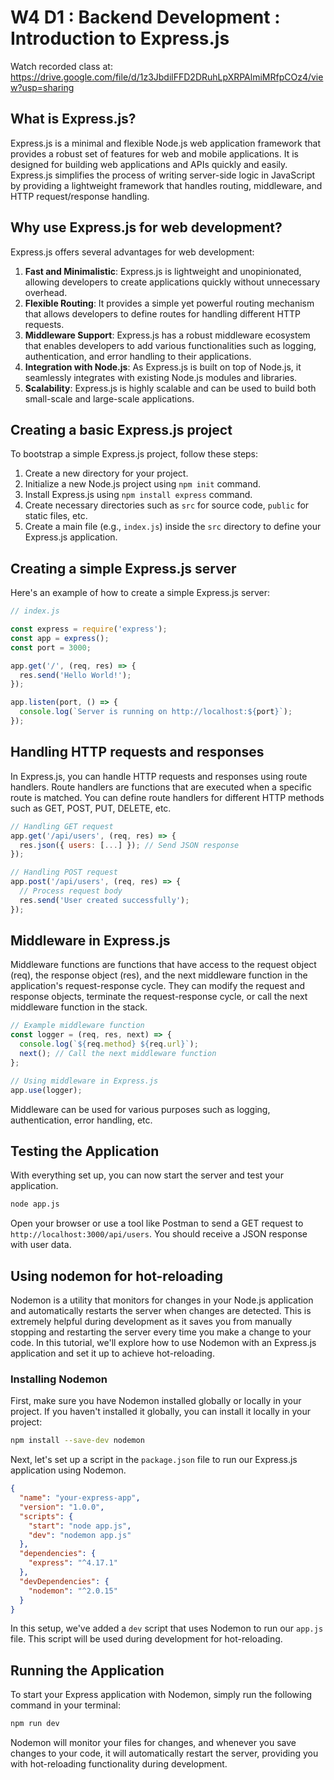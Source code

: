 # W4 D1 : Backend Development : Introduction to Express.js

Watch recorded class at:
https://drive.google.com/file/d/1z3JbdilFFD2DRuhLpXRPAlmiMRfpCOz4/view?usp=sharing

## What is Express.js?

Express.js is a minimal and flexible Node.js web application framework that provides a robust set of features for web and mobile applications. It is designed for building web applications and APIs quickly and easily. Express.js simplifies the process of writing server-side logic in JavaScript by providing a lightweight framework that handles routing, middleware, and HTTP request/response handling.

## Why use Express.js for web development?

Express.js offers several advantages for web development:

1. **Fast and Minimalistic**: Express.js is lightweight and unopinionated, allowing developers to create applications quickly without unnecessary overhead.
2. **Flexible Routing**: It provides a simple yet powerful routing mechanism that allows developers to define routes for handling different HTTP requests.
3. **Middleware Support**: Express.js has a robust middleware ecosystem that enables developers to add various functionalities such as logging, authentication, and error handling to their applications.
4. **Integration with Node.js**: As Express.js is built on top of Node.js, it seamlessly integrates with existing Node.js modules and libraries.
5. **Scalability**: Express.js is highly scalable and can be used to build both small-scale and large-scale applications.

## Creating a basic Express.js project

To bootstrap a simple Express.js project, follow these steps:

1. Create a new directory for your project.
2. Initialize a new Node.js project using `npm init` command.
3. Install Express.js using `npm install express` command.
4. Create necessary directories such as `src` for source code, `public` for static files, etc.
5. Create a main file (e.g., `index.js`) inside the `src` directory to define your Express.js application.

## Creating a simple Express.js server

Here's an example of how to create a simple Express.js server:

```javascript
// index.js

const express = require('express');
const app = express();
const port = 3000;

app.get('/', (req, res) => {
  res.send('Hello World!');
});

app.listen(port, () => {
  console.log(`Server is running on http://localhost:${port}`);
});
```

## Handling HTTP requests and responses

In Express.js, you can handle HTTP requests and responses using route handlers. Route handlers are functions that are executed when a specific route is matched. You can define route handlers for different HTTP methods such as GET, POST, PUT, DELETE, etc.

```javascript
// Handling GET request
app.get('/api/users', (req, res) => {
  res.json({ users: [...] }); // Send JSON response
});

// Handling POST request
app.post('/api/users', (req, res) => {
  // Process request body
  res.send('User created successfully');
});
```

## Middleware in Express.js

Middleware functions are functions that have access to the request object (req), the response object (res), and the next middleware function in the application's request-response cycle. They can modify the request and response objects, terminate the request-response cycle, or call the next middleware function in the stack.

```javascript
// Example middleware function
const logger = (req, res, next) => {
  console.log(`${req.method} ${req.url}`);
  next(); // Call the next middleware function
};

// Using middleware in Express.js
app.use(logger);
```

Middleware can be used for various purposes such as logging, authentication, error handling, etc.

## Testing the Application

With everything set up, you can now start the server and test your application.

```bash
node app.js
```

Open your browser or use a tool like Postman to send a GET request to `http://localhost:3000/api/users`. You should receive a JSON response with user data.

## Using nodemon for hot-reloading

Nodemon is a utility that monitors for changes in your Node.js application and automatically restarts the server when changes are detected. This is extremely helpful during development as it saves you from manually stopping and restarting the server every time you make a change to your code. In this tutorial, we'll explore how to use Nodemon with an Express.js application and set it up to achieve hot-reloading.

### Installing Nodemon

First, make sure you have Nodemon installed globally or locally in your project. If you haven't installed it globally, you can install it locally in your project:

```bash
npm install --save-dev nodemon
```

Next, let's set up a script in the `package.json` file to run our Express.js application using Nodemon.

```json
{
  "name": "your-express-app",
  "version": "1.0.0",
  "scripts": {
    "start": "node app.js",
    "dev": "nodemon app.js"
  },
  "dependencies": {
    "express": "^4.17.1"
  },
  "devDependencies": {
    "nodemon": "^2.0.15"
  }
}
```

In this setup, we've added a `dev` script that uses Nodemon to run our `app.js` file. This script will be used during development for hot-reloading.

## Running the Application

To start your Express application with Nodemon, simply run the following command in your terminal:

```bash
npm run dev
```

Nodemon will monitor your files for changes, and whenever you save changes to your code, it will automatically restart the server, providing you with hot-reloading functionality during development.
